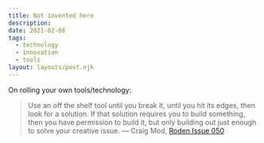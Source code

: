 ```yaml
---
title: Not invented here
description: 
date: 2021-02-08
tags:
  - technology
  - innovation
  - tools
layout: layouts/post.njk
---
```

On rolling your own tools/technology:

> Use an off the shelf tool until you break it, until you hit its edges, then look for a solution. If that solution requires you to build something, then you have permission to build it, but only building out just enough to solve your creative issue.
> — Craig Mod, [Roden Issue 050](https://craigmod.com/roden/050/)